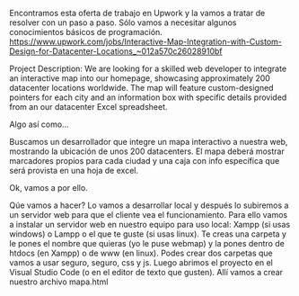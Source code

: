 Encontramos esta oferta de trabajo en Upwork y la vamos a tratar de resolver con un paso a paso. Sólo vamos a necesitar algunos conocimientos básicos de programación.
https://www.upwork.com/jobs/Interactive-Map-Integration-with-Custom-Design-for-Datacenter-Locations_~012a570c26028910bf

Project Description:
We are looking for a skilled web developer to integrate an interactive map into our homepage, showcasing approximately 200 datacenter locations worldwide. The map will feature custom-designed pointers for each city and an information box with specific details provided from an our datacenter Excel spreadsheet.

Algo así como...

Buscamos un desarrollador que integre un mapa interactivo a nuestra web, mostrando la ubicación de unos 200 datacenters. El mapa deberá mostrar marcadores propios para cada ciudad y una caja con info específica que será provista en una hoja de excel.

Ok, vamos a por ello.

Qúe vamos a hacer?
Lo vamos a desarrollar local y después lo subiremos a un servidor web para que el cliente vea el funcionamiento. Para ello vamos a instalar un servidor web en nuestro equipo para uso local: Xampp (si usas windows) o Lampp o el que te guste (si usas linux).
Te creas una carpeta y le pones el nombre que quieras (yo le puse webmap) y la pones dentro de htdocs (en Xampp) o de www (en linux). Podes crear dos carpetas que vamos a usar seguro, seguro, css y js. 
Luego abrimos el proyecto en el Visual Studio Code (o en el editor de texto que gusten). Allí vamos a crear nuestro archivo mapa.html
